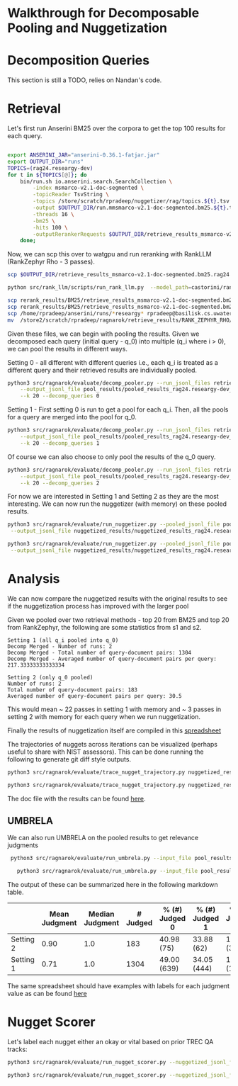 # Walkthrough for Decomposable Pooling and Nuggetization

# Decomposition Queries

This section is still a TODO, relies on Nandan's code.


# Retrieval

Let's first run Anserini BM25 over the corpora to get the top 100 results for each query.

```bash

export ANSERINI_JAR="anserini-0.36.1-fatjar.jar"
export OUTPUT_DIR="runs"
TOPICS=(rag24.researgy-dev)
for t in ${TOPICS[@]}; do
    bin/run.sh io.anserini.search.SearchCollection \
        -index msmarco-v2.1-doc-segmented \
        -topicReader TsvString \
        -topics /store/scratch/rpradeep/nuggetizer/rag/topics.${t}.tsv \
        -output $OUTPUT_DIR/run.mmsmarco-v2.1-doc-segmented.bm25.${t}.txt \
        -threads 16 \
        -bm25 \
        -hits 100 \
        -outputRerankerRequests $OUTPUT_DIR/retrieve_results_msmarco-v2.1-doc-segmented.bm25.${t}_top100.jsonl &
    done;
```

Now, we can scp this over to watgpu and run reranking with RankLLM (RankZephyr Rho - 3 passes).

```bash
scp $OUTPUT_DIR/retrieve_results_msmarco-v2.1-doc-segmented.bm25.rag24.researgy-dev_top100.jsonl rpradeep@watgpu.cs.uwaterloo.ca:/u3/rpradeep/rank_llm/retrieve_results/BM25/

python src/rank_llm/scripts/run_rank_llm.py  --model_path=castorini/rank_zephyr_7b_v1_full --top_k_candidates=100 --dataset=msmarco-v2.1-doc-segmented.bm25.rag24.researgy-dev --batched --retrieval_method=bm25 --prompt_mode=rank_GPT --context_size=4096 --variable_passages --num_passes=3

scp rerank_results/BM25/retrieve_results_msmarco-v2.1-doc-segmented.bm25.rank_zephyr_rho.rag24.researgy-dev_top100.jsonl rpradeep@basilisk.cs.uwaterloo.ca:/store2/scratch/rpradeep/ragnarok/retrieve_results/RANK_ZEPHYR_RHO/
scp rerank_results/BM25/retrieve_results_msmarco-v2.1-doc-segmented.bm25.rank_zephyr_rho.rag24.researgy-dev_top100.jsonl rpradeep@orca.cs.uwaterloo.ca:/home/rpradeep/anserini/runs/
scp /home/rpradeep/anserini/runs/*researgy* rpradeep@basilisk.cs.uwaterloo.ca:/store2/scratch/rpradeep/ragnarok/retrieve_results/RANK_ZEPHYR_RHO/
mv  /store2/scratch/rpradeep/ragnarok/retrieve_results/RANK_ZEPHYR_RHO/retrieve_results_msmarco-v2.1-doc-segmented.bm25.rag24.researgy-dev_top100.jsonl /store2/scratch/rpradeep/ragnarok/retrieve_results/BM25/
```

Given these files, we can begin with pooling the results. Given we decomposed each query (initial query - q_0) into multiple (q_i where i > 0), we can pool the results in different ways.

Setting 0 - all different with different queries i.e., each q_i is treated as a different query and their retrieved results are individually pooled.

```bash
python3 src/ragnarok/evaluate/decomp_pooler.py --run_jsonl_files retrieve_results/BM25/retrieve_results_msmarco-v2.1-doc-segmented.bm25.rag24.researgy-dev_top100.jsonl retrieve_results/RANK_ZEPHYR_RHO/retrieve_results_msmarco-v2.1-doc-segmented.bm25.rank_zephyr_rho.rag24.researgy-dev_top100.jsonl \
    --output_jsonl_file pool_results/pooled_results_rag24.researgy-dev_pool20_s0.jsonl \
    --k 20 --decomp_queries 0
```

Setting 1 - First setting 0 is run to get a pool for each q_i. Then, all the pools for a query are merged into the pool for q_0.

```bash
python3 src/ragnarok/evaluate/decomp_pooler.py --run_jsonl_files retrieve_results/BM25/retrieve_results_msmarco-v2.1-doc-segmented.bm25.rag24.researgy-dev_top100.jsonl retrieve_results/RANK_ZEPHYR_RHO/retrieve_results_msmarco-v2.1-doc-segmented.bm25.rank_zephyr_rho.rag24.researgy-dev_top100.jsonl \
    --output_jsonl_file pool_results/pooled_results_rag24.researgy-dev_pool20_s1.jsonl \
    --k 20 --decomp_queries 1
```

Of course we can also choose to only pool the results of the q_0 query.

```bash
python3 src/ragnarok/evaluate/decomp_pooler.py --run_jsonl_files retrieve_results/BM25/retrieve_results_msmarco-v2.1-doc-segmented.bm25.rag24.researgy-dev_top100.jsonl retrieve_results/RANK_ZEPHYR_RHO/retrieve_results_msmarco-v2.1-doc-segmented.bm25.rank_zephyr_rho.rag24.researgy-dev_top100.jsonl \
    --output_jsonl_file pool_results/pooled_results_rag24.researgy-dev_pool20_s2.jsonl \
    --k 20 --decomp_queries 2
```

For now we are interested in Setting 1 and Setting 2 as they are the most interesting. We can now run the nuggetizer (with memory) on these pooled results.

```bash
python3 src/ragnarok/evaluate/run_nuggetizer.py --pooled_jsonl_file pool_results/pooled_results_rag24.researgy-dev_pool20_s2.jsonl \
 --output_jsonl_file nuggetized_results/nuggetized_results_rag24.researgy-dev_pool20_s2.jsonl --window_size 10 --stride 10 --model gpt-4o

python3 src/ragnarok/evaluate/run_nuggetizer.py --pooled_jsonl_file pool_results/pooled_results_rag24.researgy-dev_pool20_s1.jsonl \
 --output_jsonl_file nuggetized_results/nuggetized_results_rag24.researgy-dev_pool20_s1.jsonl --window_size 10 --stride 10 --model gpt-4o
```

# Analysis

We can now compare the nuggetized results with the original results to see if the nuggetization process has improved with the larger pool

Given we pooled over two retrieval methods - top 20 from BM25 and top 20 from RankZephyr, the following are some statistics from s1 and s2.

```
Setting 1 (all q_i pooled into q_0)
Decomp Merged - Number of runs: 2
Decomp Merged - Total number of query-document pairs: 1304
Decomp Merged - Averaged number of query-document pairs per query: 217.33333333333334

Setting 2 (only q_0 pooled)
Number of runs: 2
Total number of query-document pairs: 183
Averaged number of query-document pairs per query: 30.5
```

This would mean ~ 22 passes in setting 1 with memory and ~ 3 passes in setting 2 with memory for each query when we run nuggetization.

Finally the results of nuggetization itself are compiled in this [spreadsheet](https://docs.google.com/spreadsheets/d/1EZH5oxb4DKdT_5FV4PF8mrLdHUSpQlujxOC3pCOtTWY/edit?usp=sharing)

The trajectories of nuggets across iterations can be visualized (perhaps useful to share with NIST assessors). This can be done running the following to generate git diff style outputs.

```bash
python3 src/ragnarok/evaluate/trace_nugget_trajectory.py nuggetized_results/nuggetized_results_rag24.researgy-dev_pool20_s2.jsonl 

python3 src/ragnarok/evaluate/trace_nugget_trajectory.py nuggetized_results/nuggetized_results_rag24.researgy-dev_pool20_s1.jsonl 
```
The doc file with the results can be found [here](https://docs.google.com/document/d/1kQ3sXOhaNv3xsQGR_gtatB8TXotaPpLakSLQfPkIku8/edit?usp=sharing).

## UMBRELA

We can also run UMBRELA on the pooled results to get relevance judgments

```bash
 python3 src/ragnarok/evaluate/run_umbrela.py --input_file pool_results/pooled_results_rag24.researgy-dev_pool20_s2.jsonl --output_file pool_results/pooled_results_rag24.researgy-dev_pool20_s2_umbrela.jsonl
 ```


 ```bash
    python3 src/ragnarok/evaluate/run_umbrela.py --input_file pool_results/pooled_results_rag24.researgy-dev_pool20_s1.jsonl --output_file pool_results/pooled_results_rag24.researgy-dev_pool20_s1_umbrela.jsonl
```

The output of these can be summarized here in the following markdown table.

|           | Mean Judgment | Median Judgment | # Judged | % (#) Judged 0 | % (#) Judged 1 | % (#) Judged 2 | % (#) Judged 3 |
|-----------|---------------|-----------------|----------|----------------|----------------|----------------|----------------|
| Setting 2 | 0.90          | 1.0             | 183      | 40.98 (75)     | 33.88 (62)     | 19.67 (36)    | 5.46 (10)      |
| Setting 1 | 0.71          | 1.0             | 1304     | 49.00 (639)    | 34.05 (444)    | 14.19 (185)     | 2.76 (36)      |

The same spreadsheet should have examples with labels for each judgment value as can be found [here](https://docs.google.com/spreadsheets/d/1EZH5oxb4DKdT_5FV4PF8mrLdHUSpQlujxOC3pCOtTWY/edit?usp=sharing)

# Nugget Scorer

Let's label each nugget either an okay or vital based on prior TREC QA tracks:

```bash
python3 src/ragnarok/evaluate/run_nugget_scorer.py --nuggetized_jsonl_file nuggetized_results/nuggetized_results_rag24.researgy-dev_pool20_s2.jsonl --output_jsonl_file nuggetized_results/scored_nuggetized_results_rag24.researgy-dev_pool20_s2.jsonl --window_size 10 --stride 10 --model gpt-4o --logging

python3 src/ragnarok/evaluate/run_nugget_scorer.py --nuggetized_jsonl_file nuggetized_results/nuggetized_results_rag24.researgy-dev_pool20_s1.jsonl --output_jsonl_file nuggetized_results/scored_nuggetized_results_rag24.researgy-dev_pool20_s1.jsonl --window_size 10 --stride 10 --model gpt-4o --logging
```



